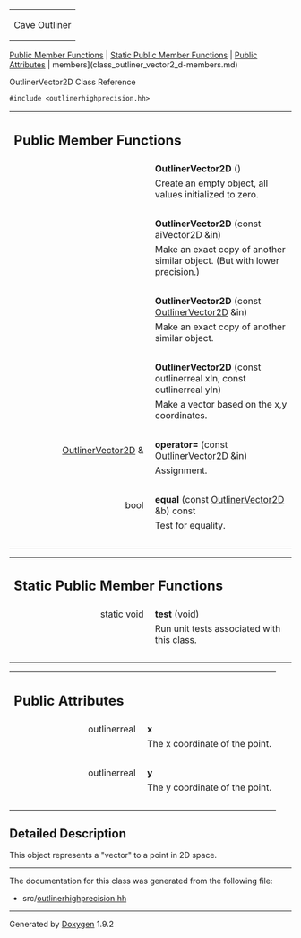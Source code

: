 <table data-cellspacing="0" data-cellpadding="0">
<colgroup>
<col style="width: 100%" />
</colgroup>
<tbody>
<tr class="odd" style="height: 56px;">
<td id="projectalign" style="padding-left: 0.5em"><div id="projectname">
Cave Outliner
</div></td>
</tr>
</tbody>
</table>

[Public Member Functions](#pub-methods) | [Static Public Member
Functions](#pub-static-methods) | [Public Attributes](#pub-attribs) |
 members](class_outliner_vector2_d-members.md)

OutlinerVector2D Class Reference

`#include <outlinerhighprecision.hh>`

<table class="memberdecls">
<colgroup>
<col style="width: 50%" />
<col style="width: 50%" />
</colgroup>
<tbody>
<tr class="odd heading">
<td colspan="2"><h2 id="public-member-functions" class="groupheader"><span id="pub-methods"></span> Public Member Functions</h2></td>
</tr>
<tr class="even memitem:a46400e63d11411fbf9aca32c9a95643b">
<td style="text-align: right;" class="memItemLeft" data-valign="top"><span id="a46400e63d11411fbf9aca32c9a95643b"></span>  </td>
<td class="memItemRight" data-valign="bottom"><strong>OutlinerVector2D</strong> ()</td>
</tr>
<tr class="odd memdesc:a46400e63d11411fbf9aca32c9a95643b">
<td class="mdescLeft"> </td>
<td class="mdescRight">Create an empty object, all values initialized to zero.<br />
</td>
</tr>
<tr class="even separator:a46400e63d11411fbf9aca32c9a95643b">
<td colspan="2" class="memSeparator"> </td>
</tr>
<tr class="odd memitem:a7bbea017cfe65831322f22d8709c7e17">
<td style="text-align: right;" class="memItemLeft" data-valign="top"><span id="a7bbea017cfe65831322f22d8709c7e17"></span>  </td>
<td class="memItemRight" data-valign="bottom"><strong>OutlinerVector2D</strong> (const aiVector2D &amp;in)</td>
</tr>
<tr class="even memdesc:a7bbea017cfe65831322f22d8709c7e17">
<td class="mdescLeft"> </td>
<td class="mdescRight">Make an exact copy of another similar object. (But with lower precision.)<br />
</td>
</tr>
<tr class="odd separator:a7bbea017cfe65831322f22d8709c7e17">
<td colspan="2" class="memSeparator"> </td>
</tr>
<tr class="even memitem:aefd197feb0e736f53488e2f06e0394f9">
<td style="text-align: right;" class="memItemLeft" data-valign="top"><span id="aefd197feb0e736f53488e2f06e0394f9"></span>  </td>
<td class="memItemRight" data-valign="bottom"><strong>OutlinerVector2D</strong> (const <a href="https://github.com/jariarkko/cave-outliner/blob/master/doc/software/class_outliner_vector2_d.md" class="el">OutlinerVector2D</a> &amp;in)</td>
</tr>
<tr class="odd memdesc:aefd197feb0e736f53488e2f06e0394f9">
<td class="mdescLeft"> </td>
<td class="mdescRight">Make an exact copy of another similar object.<br />
</td>
</tr>
<tr class="even separator:aefd197feb0e736f53488e2f06e0394f9">
<td colspan="2" class="memSeparator"> </td>
</tr>
<tr class="odd memitem:a17a0d7512dcf1da4cef420a21716c211">
<td style="text-align: right;" class="memItemLeft" data-valign="top"><span id="a17a0d7512dcf1da4cef420a21716c211"></span>  </td>
<td class="memItemRight" data-valign="bottom"><strong>OutlinerVector2D</strong> (const outlinerreal xIn, const outlinerreal yIn)</td>
</tr>
<tr class="even memdesc:a17a0d7512dcf1da4cef420a21716c211">
<td class="mdescLeft"> </td>
<td class="mdescRight">Make a vector based on the x,y coordinates.<br />
</td>
</tr>
<tr class="odd separator:a17a0d7512dcf1da4cef420a21716c211">
<td colspan="2" class="memSeparator"> </td>
</tr>
<tr class="even memitem:a754eb4bf3312a92de26517e3cf8a1354">
<td style="text-align: right;" class="memItemLeft" data-valign="top"><span id="a754eb4bf3312a92de26517e3cf8a1354"></span> <a href="https://github.com/jariarkko/cave-outliner/blob/master/doc/software/class_outliner_vector2_d.md" class="el">OutlinerVector2D</a> &amp; </td>
<td class="memItemRight" data-valign="bottom"><strong>operator=</strong> (const <a href="https://github.com/jariarkko/cave-outliner/blob/master/doc/software/class_outliner_vector2_d.md" class="el">OutlinerVector2D</a> &amp;in)</td>
</tr>
<tr class="odd memdesc:a754eb4bf3312a92de26517e3cf8a1354">
<td class="mdescLeft"> </td>
<td class="mdescRight">Assignment.<br />
</td>
</tr>
<tr class="even separator:a754eb4bf3312a92de26517e3cf8a1354">
<td colspan="2" class="memSeparator"> </td>
</tr>
<tr class="odd memitem:aa21f5f0786ba884bda75223d4f8099cc">
<td style="text-align: right;" class="memItemLeft" data-valign="top"><span id="aa21f5f0786ba884bda75223d4f8099cc"></span> bool </td>
<td class="memItemRight" data-valign="bottom"><strong>equal</strong> (const <a href="https://github.com/jariarkko/cave-outliner/blob/master/doc/software/class_outliner_vector2_d.md" class="el">OutlinerVector2D</a> &amp;b) const</td>
</tr>
<tr class="even memdesc:aa21f5f0786ba884bda75223d4f8099cc">
<td class="mdescLeft"> </td>
<td class="mdescRight">Test for equality.<br />
</td>
</tr>
<tr class="odd separator:aa21f5f0786ba884bda75223d4f8099cc">
<td colspan="2" class="memSeparator"> </td>
</tr>
</tbody>
</table>

<table class="memberdecls">
<colgroup>
<col style="width: 50%" />
<col style="width: 50%" />
</colgroup>
<tbody>
<tr class="odd heading">
<td colspan="2"><h2 id="static-public-member-functions" class="groupheader"><span id="pub-static-methods"></span> Static Public Member Functions</h2></td>
</tr>
<tr class="even memitem:a37be3f76ed2e583ba72f0c8c405cb0e9">
<td style="text-align: right;" class="memItemLeft" data-valign="top"><span id="a37be3f76ed2e583ba72f0c8c405cb0e9"></span> static void </td>
<td class="memItemRight" data-valign="bottom"><strong>test</strong> (void)</td>
</tr>
<tr class="odd memdesc:a37be3f76ed2e583ba72f0c8c405cb0e9">
<td class="mdescLeft"> </td>
<td class="mdescRight">Run unit tests associated with this class.<br />
</td>
</tr>
<tr class="even separator:a37be3f76ed2e583ba72f0c8c405cb0e9">
<td colspan="2" class="memSeparator"> </td>
</tr>
</tbody>
</table>

<table class="memberdecls">
<colgroup>
<col style="width: 50%" />
<col style="width: 50%" />
</colgroup>
<tbody>
<tr class="odd heading">
<td colspan="2"><h2 id="public-attributes" class="groupheader"><span id="pub-attribs"></span> Public Attributes</h2></td>
</tr>
<tr class="even memitem:a3947a056922d4ff8046f38ec366c57de">
<td style="text-align: right;" class="memItemLeft" data-valign="top"><span id="a3947a056922d4ff8046f38ec366c57de"></span> outlinerreal </td>
<td class="memItemRight" data-valign="bottom"><strong>x</strong></td>
</tr>
<tr class="odd memdesc:a3947a056922d4ff8046f38ec366c57de">
<td class="mdescLeft"> </td>
<td class="mdescRight">The x coordinate of the point.<br />
</td>
</tr>
<tr class="even separator:a3947a056922d4ff8046f38ec366c57de">
<td colspan="2" class="memSeparator"> </td>
</tr>
<tr class="odd memitem:a786083ebecf5558b495239745816eac4">
<td style="text-align: right;" class="memItemLeft" data-valign="top"><span id="a786083ebecf5558b495239745816eac4"></span> outlinerreal </td>
<td class="memItemRight" data-valign="bottom"><strong>y</strong></td>
</tr>
<tr class="even memdesc:a786083ebecf5558b495239745816eac4">
<td class="mdescLeft"> </td>
<td class="mdescRight">The y coordinate of the point.<br />
</td>
</tr>
<tr class="odd separator:a786083ebecf5558b495239745816eac4">
<td colspan="2" class="memSeparator"> </td>
</tr>
</tbody>
</table>

<span id="details"></span>

## Detailed Description

This object represents a "vector" to a point in 2D space.

------------------------------------------------------------------------

The documentation for this class was generated from the following file:

-   src/<a href="outlinerhighprecision_8hh_source.md" class="el">outlinerhighprecision.hh</a>

------------------------------------------------------------------------

<span class="small">Generated
by [Doxygen](https://www.doxygen.org/index.md)
1.9.2</span>
